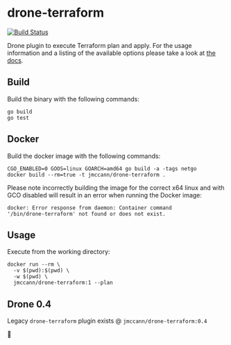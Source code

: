 # drone-terraform

[![Build Status](http://beta.drone.io/api/badges/jmccann/drone-terraform/status.svg)](http://beta.drone.io/jmccann/drone-terraform)

Drone plugin to execute Terraform plan and apply. For the usage information and
a listing of the available options please take a look at [the docs](DOCS.md).

## Build

Build the binary with the following commands:

```
go build
go test
```

## Docker

Build the docker image with the following commands:

```
CGO_ENABLED=0 GOOS=linux GOARCH=amd64 go build -a -tags netgo
docker build --rm=true -t jmccann/drone-terraform .
```

Please note incorrectly building the image for the correct x64 linux and with
GCO disabled will result in an error when running the Docker image:

```
docker: Error response from daemon: Container command
'/bin/drone-terraform' not found or does not exist.
```

## Usage

Execute from the working directory:

```
docker run --rm \
  -v $(pwd):$(pwd) \
  -w $(pwd) \
  jmccann/drone-terraform:1 --plan
```

## Drone 0.4

Legacy `drone-terraform` plugin exists @ `jmccann/drone-terraform:0.4`



:pizza:
